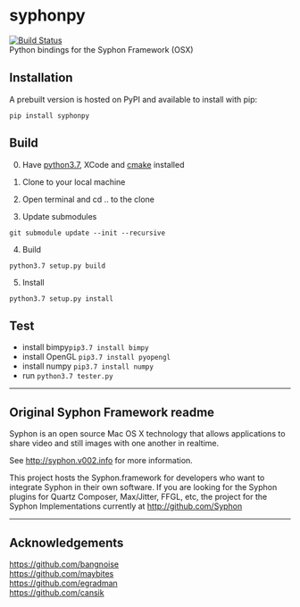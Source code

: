 # syphonpy
[![Build Status](https://travis-ci.org/njazz/syphonpy.svg?branch=master)](https://travis-ci.org/njazz/syphonpy)  
Python bindings for the Syphon Framework (OSX)

## Installation

A prebuilt version is hosted on PyPI and available to install with pip:

```
pip install syphonpy
```


## Build

0. Have [python3.7](https://www.python.org/downloads/release/python-370/), XCode and [cmake](https://cmake.org/install/) installed

1. Clone to your local machine

2. Open terminal and cd .. to the clone

3. Update submodules
```
git submodule update --init --recursive
```

4. Build
```
python3.7 setup.py build
```

5. Install
```
python3.7 setup.py install
```

## Test

- install bimpy```pip3.7 install bimpy```  
- install OpenGL  ```pip3.7 install pyopengl``` 
- install numpy  ```pip3.7 install numpy``` 
- run ```python3.7 tester.py```  

---

## Original Syphon Framework readme
Syphon is an open source Mac OS X technology that allows applications to share video and still images with one another in realtime.

See http://syphon.v002.info for more information.

This project hosts the Syphon.framework for developers who want to integrate Syphon in their own software. If you are looking for the Syphon plugins for Quartz Composer, Max/Jitter, FFGL, etc, the project for the Syphon Implementations currently at http://github.com/Syphon

---
## Acknowledgements  
  
https://github.com/bangnoise  
https://github.com/maybites  
https://github.com/egradman  
https://github.com/cansik

